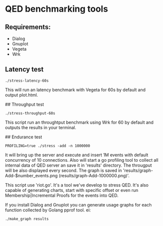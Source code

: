 
# QED benchmarking tools

## Requirements:
* Dialog
* Gnuplot
* Vegeta
* Wrk

## Latency test
```
./stress-latency-60s
```
This will run an latency benchmark with Vegeta for 60s by default and output plot.html.

## Throughput test
```
./stress-throughput-60s
```
This script run an throughtput benchmark using Wrk for 60 by default and outputs the results in your terminal.

## Endurance test
```
PROFILING=true ./stress -add -n 1000000
```
It will bring up the server and execute and insert 1M events with default concurrency of 10 connections. Also will start a go profiling tool to collect all internal data of QED server an save it in 'results' directory.
The througput will be also displayed every second.
The graph is saved in 'results/graph-Add-$number_events.png (results/graph-Add-1000000.png)'.

This script use 'riot.go'. It's a tool we've develop to stress QED. It's also capable of generating charts, start with specific offset or even run Membership|Incremental Proofs for the events into QED.

If you install Dialog and Gnuplot you can generate usage graphs for each function collected by Golang pprof tool. ei:
```
./make_graph results
```
